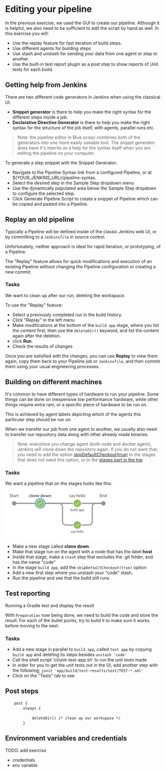 
# Editing your pipeline

In the previous exercise, we used the GUI to create our pipeline. Although it is helpful, we also need to be sufficient to edit the script by hand as well.
In this exercise you will:

* Use the replay feature for fast iteration of build steps.
* Use different agents for building steps
* Use stash and unstash for sending your data from one agent or step to another
* Use the built-in test report plugin as a post step to show reports of Unit tests for each build.

## Getting help from Jenkins

There are two different code generators in Jenkins when using the classical UI.

* **Snippet generator** is there to help you make the right syntax for the different steps inside a job.
* **Declarative Directive Generator** is there to help you make the right syntax for the structure of the job itself, with agents, parallel runs etc.

> Note: the pipeline editor in Blue oceac combines both of the generators into one more easily useable tool. The snippit generator does have it's merrits as a help for the syntax itself when you are editing the pipeline on your computer.

To generate a step snippet with the Snippet Generator:

* Navigate to the Pipeline Syntax link from a configured Pipeline, or at ${YOUR_JENKINS_URL}/pipeline-syntax.
* Select the desired step in the Sample Step dropdown menu
* Use the dynamically populated area below the Sample Step dropdown to configure the selected step.
* Click Generate Pipeline Script to create a snippet of Pipeline which can be copied and pasted into a Pipeline.

## Replay an old pipeline

Typically a Pipeline will be defined inside of the classic Jenkins web UI, or by committing to a `Jenkinsfile` in source control.

Unfortunately, neither approach is ideal for rapid iteration, or prototyping, of a Pipeline.

The "Replay" feature allows for quick modifications and execution of an existing Pipeline without changing the Pipeline configuration or creating a new commit.

### Tasks

We want to clean up after our run, deleting the workspace.

To use the "Replay" feature:

* Select a previously completed run in the build history.
* Click "Replay" in the left menu
* Make modifications at the bottom of the `build app` stage, where you list the content first, then use the `deleteDir()` keyword, and list the content again after the deletion.
* click **Run**.
* Check the results of changes

Once you are satisfied with the changes, you can use **Replay** to view them again, copy them back to your Pipeline job or `Jenkinsfile`, and then commit them using your usual engineering processes.

## Building on different machines

It's common to have different types of hardware to run your pipeline. Some things can be done on inexpensive low performance hardware, while other things require extra ram, or a specific piece of hardware to be run on.

This is achieved by agent labels depicting which of the agents this particular step should be run on.

When we transfer our job from one agent to another, we usually also need to transfer our repository data along with other already made binaries.

> Note: everytime you change agent (both node and docker agent), Jenkins will clone down the repository again. If you do not want that, you need to add the option [skipDefaultCheckout(true)](https://jenkins.io/doc/book/pipeline/syntax/#options) to the stages that does not need this option, or in the [stages part in the top](https://jenkins.io/blog/2018/04/09/whats-in-declarative/#new-options)

### Tasks

We want a pipeline that on the stages looks like this:
![Stages](../img/stages02.png)

* Make a new stage called __clone down__.
* Make that stage run on the agent with a node that has the label **host**
* Inside that stage, make a `stash` step that excludes the .git folder, and has the name "code"
* In the stage `build app`, add the `skipDefaultCheckout(true)` option
* Add a new first step where you unstash your "code" stash.
* Run the pipeline and see that the build still runs

## Test reporting

Running a Gradle test and display the result

With `Preparation` now being done, we need to build the code and store the result.
For each of the bullet points, try to build it to make sure it works before moving to the next.

### Tasks

* Add a new stage in parallel to `build app`, called `test app` by copying `build app` and deleting its steps besides `unstash 'code'`
* Call the shell script 'ci/unit-test-app.sh' to run the unit tests made
* In order for you to get the unit tests out in the UI, add another step with the following; `junit 'app/build/test-results/test/TEST-*.xml'`
* Click on the "Tests" tab to see

## Post steps

```
    post {
        always {

            deleteDir() /* clean up our workspace */
        }
```

## Environment variables and credentials

TODO: add exercise

* credentials
* env variable
